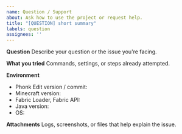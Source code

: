 ```yaml
---
name: Question / Support
about: Ask how to use the project or request help.
title: "[QUESTION] short summary"
labels: question
assignees: ''
---
```


**Question**
Describe your question or the issue you're facing.

**What you tried**
Commands, settings, or steps already attempted.

**Environment**
- Phonk Edit version / commit:
- Minecraft version:
- Fabric Loader, Fabric API:
- Java version:
- OS:

**Attachments**
Logs, screenshots, or files that help explain the issue.
